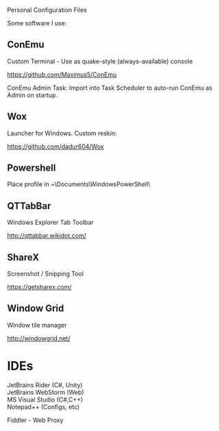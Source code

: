Personal Configuration Files

Some software I use:

## ConEmu
Custom Terminal - Use as quake-style (always-available) console  

https://github.com/Maximus5/ConEmu

ConEmu Admin Task: Import into Task Scheduler to auto-run ConEmu as Admin on startup.


## Wox
Launcher for Windows. Custom reskin:

https://github.com/dadur604/Wox


## Powershell
Place profile in ~\Documents\WindowsPowerShell\


## QTTabBar
Windows Explorer Tab Toolbar

http://qttabbar.wikidot.com/


## ShareX
Screenshot / Snipping Tool

https://getsharex.com/


## Window Grid
Window tile manager

http://windowgrid.net/

# IDEs
JetBrains Rider (C#, Unity)  
JetBrains WebStorm (Web)  
MS Visual Studio (C#,C++)  
Notepad++ (Configs, etc)  
  
  
Fiddler - Web Proxy  



